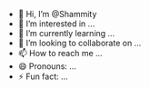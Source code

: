 - 👋 Hi, I’m @Shammity
- 👀 I’m interested in ...
- 🌱 I’m currently learning ...
- 💞️ I’m looking to collaborate on ...
- 📫 How to reach me ...
- 😄 Pronouns: ...
- ⚡ Fun fact: ...

<!---
Shammity/Shammity is a ✨ special ✨ repository because its `README.md` (this file) appears on your GitHub profile.
You can click the Preview link to take a look at your changes.
--->
